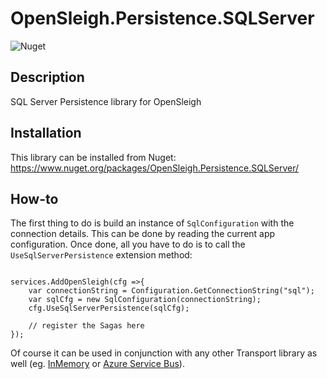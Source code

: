 # OpenSleigh.Persistence.SQLServer
![Nuget](https://img.shields.io/nuget/v/OpenSleigh.Persistence.SQLServer?style=plastic)

## Description
SQL Server Persistence library for OpenSleigh

## Installation
This library can be installed from Nuget: https://www.nuget.org/packages/OpenSleigh.Persistence.SQLServer/

## How-to
The first thing to do is build an instance of `SqlConfiguration` with the connection details. This can be done by reading the current app configuration. Once done, all you have to do is to call the `UseSqlServerPersistence` extension method:
```

services.AddOpenSleigh(cfg =>{ 
    var connectionString = Configuration.GetConnectionString("sql");
    var sqlCfg = new SqlConfiguration(connectionString);
    cfg.UseSqlServerPersistence(sqlCfg);
    
    // register the Sagas here
});
```

Of course it can be used in conjunction with any other Transport library as well (eg. [InMemory](https://www.nuget.org/packages/OpenSleigh.Persistence.InMemory/) or [Azure Service Bus](https://www.nuget.org/packages/OpenSleigh.Transport.AzureServiceBus/)).
